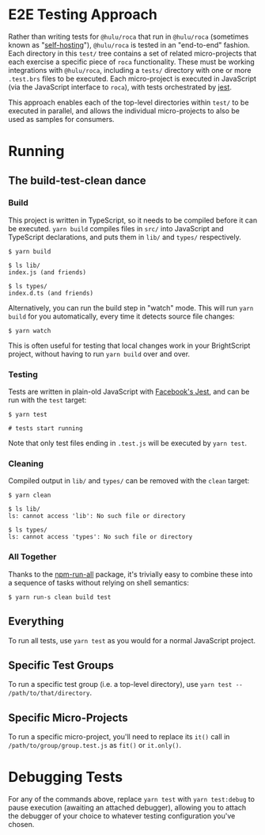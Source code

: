 # E2E Testing Approach
Rather than writing tests for `@hulu/roca` that run in `@hulu/roca` (sometimes known as "[self-hosting](https://en.wikipedia.org/wiki/Self-hosting_(compilers))"), `@hulu/roca` is tested in an "end-to-end" fashion.  Each directory in this `test/` tree contains a set of related micro-projects that each exercise a specific piece of `roca` functionality.  These must be working integrations with `@hulu/roca`, including a `tests/` directory with one or more `.test.brs` files to be executed.  Each micro-project is executed in JavaScript (via the JavaScript interface to `roca`), with tests orchestrated by [jest](https://jestjs.io).

This approach enables each of the top-level directories within `test/` to be executed in parallel, and allows the individual micro-projects to also be used as samples for consumers.

# Running

## The build-test-clean dance
### Build
This project is written in TypeScript, so it needs to be compiled before it can be executed.  `yarn build` compiles files in `src/` into JavaScript and TypeScript declarations, and puts them in `lib/` and `types/` respectively.

```shell
$ yarn build

$ ls lib/
index.js (and friends)

$ ls types/
index.d.ts (and friends)
```

Alternatively, you can run the build step in "watch" mode. This will run `yarn build` for you automatically, every time it detects source file changes:
```shell
$ yarn watch
```
This is often useful for testing that local changes work in your BrightScript project, without having to run `yarn build` over and over.

### Testing
Tests are written in plain-old JavaScript with [Facebook's Jest](http://facebook.github.io/jest/), and can be run with the `test` target:

```shell
$ yarn test

# tests start running
```

Note that only test files ending in `.test.js` will be executed by `yarn test`.

### Cleaning
Compiled output in `lib/` and `types/` can be removed with the `clean` target:

```shell
$ yarn clean

$ ls lib/
ls: cannot access 'lib': No such file or directory

$ ls types/
ls: cannot access 'types': No such file or directory
```

### All Together
Thanks to the [npm-run-all](https://www.npmjs.com/package/npm-run-all) package, it's trivially easy to combine these into a sequence of tasks without relying on shell semantics:

```shell
$ yarn run-s clean build test
```

## Everything
To run all tests, use `yarn test` as you would for a normal JavaScript project.

## Specific Test Groups
To run a specific test group (i.e. a top-level directory), use `yarn test -- /path/to/that/directory`.

## Specific Micro-Projects
To run a specific micro-project, you'll need to replace its `it()` call in `/path/to/group/group.test.js` as `fit()` or `it.only()`.

# Debugging Tests
For any of the commands above, replace `yarn test` with `yarn test:debug` to pause execution (awaiting an attached debugger), allowing you to attach the debugger of your choice to whatever testing configuration you've chosen.
